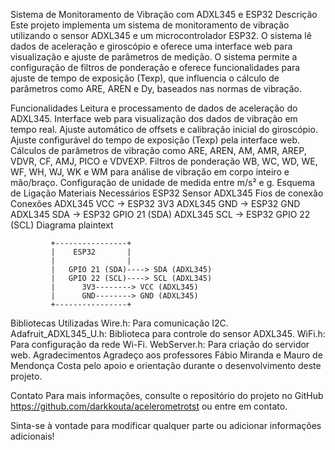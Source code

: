 Sistema de Monitoramento de Vibração com ADXL345 e ESP32
Descrição
Este projeto implementa um sistema de monitoramento de vibração utilizando o sensor ADXL345 e um microcontrolador ESP32. O sistema lê dados de aceleração e giroscópio e oferece uma interface web para visualização e ajuste de parâmetros de medição. O sistema permite a configuração de filtros de ponderação e oferece funcionalidades para ajuste de tempo de exposição (Texp), que influencia o cálculo de parâmetros como ARE, AREN e Dy, baseados nas normas de vibração.

Funcionalidades
Leitura e processamento de dados de aceleração do ADXL345.
Interface web para visualização dos dados de vibração em tempo real.
Ajuste automático de offsets e calibração inicial do giroscópio.
Ajuste configurável do tempo de exposição (Texp) pela interface web.
Cálculos de parâmetros de vibração como ARE, AREN, AM, AMR, AREP, VDVR, CF, AMJ, PICO e VDVEXP.
Filtros de ponderação WB, WC, WD, WE, WF, WH, WJ, WK e WM para análise de vibração em corpo inteiro e mão/braço.
Configuração de unidade de medida entre m/s² e g.
Esquema de Ligação
Materiais Necessários
ESP32
Sensor ADXL345
Fios de conexão
Conexões
ADXL345 VCC → ESP32 3V3
ADXL345 GND → ESP32 GND
ADXL345 SDA → ESP32 GPIO 21 (SDA)
ADXL345 SCL → ESP32 GPIO 22 (SCL)
Diagrama
plaintext

             +----------------+
             |    ESP32       |
             |                |
             |   GPIO 21 (SDA)----> SDA (ADXL345)
             |   GPIO 22 (SCL)----> SCL (ADXL345)
             |      3V3--------> VCC (ADXL345)
             |      GND--------> GND (ADXL345)
             +----------------+
Bibliotecas Utilizadas
Wire.h: Para comunicação I2C.
Adafruit_ADXL345_U.h: Biblioteca para controle do sensor ADXL345.
WiFi.h: Para configuração da rede Wi-Fi.
WebServer.h: Para criação do servidor web.
Agradecimentos
Agradeço aos professores Fábio Miranda e Mauro de Mendonça Costa pelo apoio e orientação durante o desenvolvimento deste projeto.

Contato
Para mais informações, consulte o repositório do projeto no GitHub https://github.com/darkkouta/acelerometrotst ou entre em contato.

Sinta-se à vontade para modificar qualquer parte ou adicionar informações adicionais!


